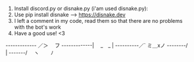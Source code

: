 1. Install discord.py or disnake.py (i'am used disnake.py):
2. Use pip install disnake --> https://disnake.dev
3. I left a comment in my code, read them so that there are no problems with the bot's work
4. Have a good use! <3

------------- ／＞　 フ
-------------| 　_　_ |
----------／` ミ＿xノ
--------/　　 　　 |
-------/　 ヽ　　 ﾉ
